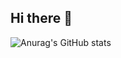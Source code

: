 ## Hi there 👋

![Anurag's GitHub stats](https://github-readme-stats.vercel.app/api?username=anuraghazra&show_icons=true&theme=dark)

<!--
**matheusflc/matheusflc** is a ✨ _special_ ✨ repository because its `README.md` (this file) appears on your GitHub profile.

Here are some ideas to get you started:

- 🔭 I’m currently working on ...
- 🌱 I’m currently learning ...
- 👯 I’m looking to collaborate on ...
- 🤔 I’m looking for help with ...
- 💬 Ask me about ...
- 📫 How to reach me: ...
- 😄 Pronouns: ...
- ⚡ Fun fact: ...
-->
